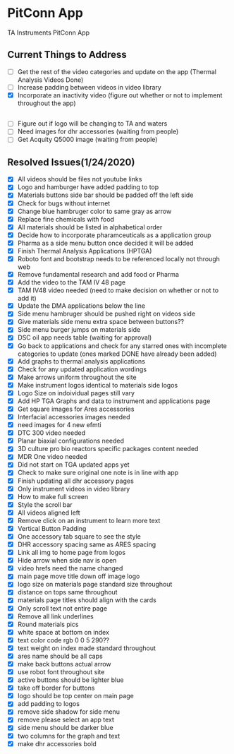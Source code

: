 # PitConn App
 TA Instruments PitConn App
 ## Current Things to Address
 - [ ] Get the rest of the video categories and update on the app (Thermal Analysis Videos Done)
 - [ ] Increase padding between videos in video library
 - [x] Incorporate an inactivity video (figure out whether or not to implement throughout the app)
 ## 
 - [ ] Figure out if logo will be changing to TA and waters
 - [ ] Need images for dhr accessories (waiting from people)
 - [ ] Get Acquity Q5000 image (waiting from people)
 ## Resolved Issues(1/24/2020)
 - [x] All videos should be files not youtube links
 - [x] Logo and hamburger have added padding to top
 - [x] Materials buttons side bar should be padded off the left side
 - [x] Check for bugs without internet
 - [x] Change blue hambruger color to same gray as arrow
 - [x] Replace fine chemicals with food
 - [x] All materials should be listed in alphabetical order
 - [x] Decide how to incorporate pharamceuticals as a application group
 - [x] Pharma as a side menu button once decided it will be added
 - [x] Finish Thermal Analysis Applications (HPTGA)
 - [x] Roboto font and bootstrap needs to be referenced locally not through web
 - [x] Remove fundamental research and add food or Pharma
 - [x] Add the video to the TAM IV 48 page
 - [x] TAM IV48 video needed (need to make decision on whether or not to add it)
 - [x] Update the DMA applications below the line
 - [x] Side menu hambruger should be pushed right on videos side
 - [x] Give materials side menu extra space between buttons??
 - [x] Side menu burger jumps on materials side
 - [x] DSC oil app needs table (waiting for approval)
 - [x] Go back to applications and check for any starred ones with incomplete categories to update (ones marked DONE have already been added)
 - [x] Add graphs to thermal analysis applications
 - [x] Check for any updated application wordings
 - [x] Make arrows uniform throughout the site 
 - [X] Make instrument logos identical to materials side logos
 - [x] Logo Size on indoividual pages still vary
 - [x] Add HP TGA Graphs and data to instrument and applications page
 - [x] Get square images for Ares accessories
 - [x] Interfacial accessories images needed
 - [x] need images for 4 new efmti
 - [x] DTC 300 video needed
 - [x] Planar biaxial configurations needed
 - [x] 3D culture pro bio reactors specific packages content needed
 - [x] MDR One video needed
 - [x] Did not start on TGA updated apps yet
 - [x] Check to make sure original one note is in line with app
 - [x] Finish updating all dhr accessory pages
 - [x] Only instrument videos in video library
 - [x] How to make full screen
 - [x] Style the scroll bar
 - [x] All videos aligned left
 - [x] Remove click on an instrument to learn more text
 - [x] Vertical Button Padding
 - [x] One accessory tab square to see the style
 - [x] DHR accessory spacing same as ARES spacing
 - [x] Link all img to home page from logos
 - [x] Hide arrow when side nav is open
 - [x] video hrefs need the name changed
 - [x] main page move title down off image logo
 - [x] logo size on materials page standard size throughout
 - [x] distance on tops same throughout
 - [x] materials page titles should align with the cards
 - [x] Only scroll text not entire page
 - [x] Remove all link underlines
 - [x] Round materials pics
 - [x] white space at bottom on index 
 - [x] text color code rgb 0 0 5 290??
 - [x] text weight on index made standard throughout
 - [x] ares name should be all caps
 - [x] make back buttons actual arrow
 - [x] use robot font throughout site
 - [x] active buttons should be lighter blue
 - [x] take off border for buttons
 - [x] logo should be top center on main page
 - [x] add padding to logos
 - [x] remove side shadow for side menu
 - [x] remove please select an app text
 - [x] side menu should be darker blue
 - [x] two columns for the graph and text
 - [x] make dhr accessories bold
